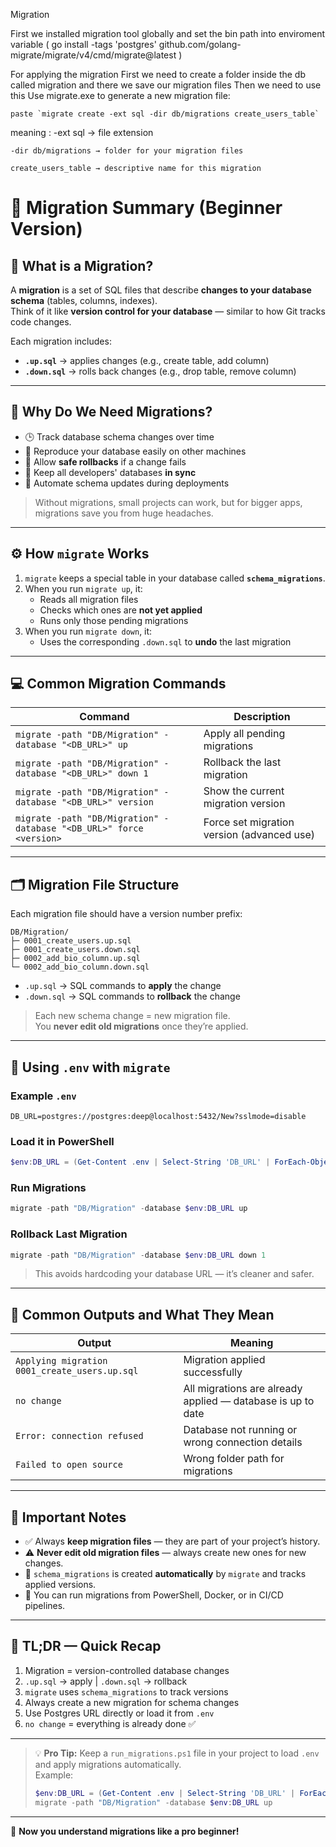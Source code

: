 Migration

First we installed migration tool globally and set the bin path into enviroment variable
   ( go install -tags 'postgres' github.com/golang-migrate/migrate/v4/cmd/migrate@latest )

For applying the migration
  First we need to create a folder inside the db called migration and there we save our migration files
  Then we need to use this
    Use migrate.exe to generate a new migration file:
    
    paste `migrate create -ext sql -dir db/migrations create_users_table`

 meaning :
    -ext sql → file extension

    -dir db/migrations → folder for your migration files

    create_users_table → descriptive name for this migration    





# 🧩 Migration Summary (Beginner Version)

## 🚀 What is a Migration?

A **migration** is a set of SQL files that describe **changes to your database schema** (tables, columns, indexes).  
Think of it like **version control for your database** — similar to how Git tracks code changes.

Each migration includes:

- **`.up.sql`** → applies changes (e.g., create table, add column)
- **`.down.sql`** → rolls back changes (e.g., drop table, remove column)

---

## 🎯 Why Do We Need Migrations?

- 🕒 Track database schema changes over time  
- 🔁 Reproduce your database easily on other machines  
- 🧱 Allow **safe rollbacks** if a change fails  
- 👥 Keep all developers' databases **in sync**  
- 🚀 Automate schema updates during deployments  

> Without migrations, small projects can work, but for bigger apps, migrations save you from huge headaches.

---

## ⚙️ How `migrate` Works

1. `migrate` keeps a special table in your database called **`schema_migrations`**.
2. When you run `migrate up`, it:
   - Reads all migration files
   - Checks which ones are **not yet applied**
   - Runs only those pending migrations
3. When you run `migrate down`, it:
   - Uses the corresponding `.down.sql` to **undo** the last migration

---

## 💻 Common Migration Commands

| Command | Description |
|----------|--------------|
| `migrate -path "DB/Migration" -database "<DB_URL>" up` | Apply all pending migrations |
| `migrate -path "DB/Migration" -database "<DB_URL>" down 1` | Rollback the last migration |
| `migrate -path "DB/Migration" -database "<DB_URL>" version` | Show the current migration version |
| `migrate -path "DB/Migration" -database "<DB_URL>" force <version>` | Force set migration version (advanced use) |

---

## 🗂️ Migration File Structure

Each migration file should have a version number prefix:

```
DB/Migration/
├─ 0001_create_users.up.sql
├─ 0001_create_users.down.sql
├─ 0002_add_bio_column.up.sql
└─ 0002_add_bio_column.down.sql
```

- `.up.sql` → SQL commands to **apply** the change  
- `.down.sql` → SQL commands to **rollback** the change  

> Each new schema change = new migration file.  
> You **never edit old migrations** once they’re applied.

---

## 🔐 Using `.env` with `migrate`

### Example `.env`
```env
DB_URL=postgres://postgres:deep@localhost:5432/New?sslmode=disable
```

### Load it in PowerShell
```powershell
$env:DB_URL = (Get-Content .env | Select-String 'DB_URL' | ForEach-Object { $_ -replace 'DB_URL=', '' })
```

### Run Migrations
```powershell
migrate -path "DB/Migration" -database $env:DB_URL up
```

### Rollback Last Migration
```powershell
migrate -path "DB/Migration" -database $env:DB_URL down 1
```

> This avoids hardcoding your database URL — it’s cleaner and safer.

---

## 📜 Common Outputs and What They Mean

| Output | Meaning |
|---------|----------|
| `Applying migration 0001_create_users.up.sql` | Migration applied successfully |
| `no change` | All migrations are already applied — database is up to date |
| `Error: connection refused` | Database not running or wrong connection details |
| `Failed to open source` | Wrong folder path for migrations |

---

## 🧠 Important Notes

- ✅ Always **keep migration files** — they are part of your project’s history.  
- ⚠️ **Never edit old migration files** — always create new ones for new changes.  
- 📄 `schema_migrations` is created **automatically** by `migrate` and tracks applied versions.  
- 🧩 You can run migrations from PowerShell, Docker, or in CI/CD pipelines.

---

## 🏁 TL;DR — Quick Recap

1. Migration = version-controlled database changes  
2. `.up.sql` → apply | `.down.sql` → rollback  
3. `migrate` uses `schema_migrations` to track versions  
4. Always create a new migration for schema changes  
5. Use Postgres URL directly or load it from `.env`  
6. `no change` = everything is already done ✅  

---

> 💡 **Pro Tip:** Keep a `run_migrations.ps1` file in your project to load `.env` and apply migrations automatically.  
> Example:
> ```powershell
> $env:DB_URL = (Get-Content .env | Select-String 'DB_URL' | ForEach-Object { $_ -replace 'DB_URL=', '' })
> migrate -path "DB/Migration" -database $env:DB_URL up
> ```

---

🧰 **Now you understand migrations like a pro beginner!**
